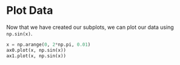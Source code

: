 # Plot Data

Now that we have created our subplots, we can plot our data using `np.sin(x)`.

```python
x = np.arange(0, 2*np.pi, 0.01)
ax0.plot(x, np.sin(x))
ax1.plot(x, np.sin(x))
```
